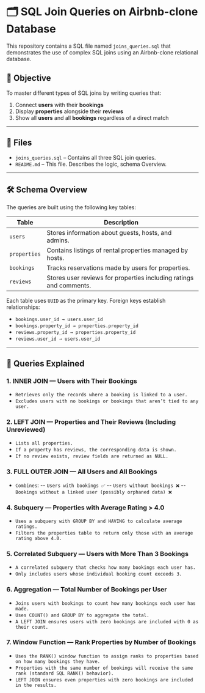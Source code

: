 # 🗂️ SQL Join Queries on Airbnb-clone Database

This repository contains a SQL file named `joins_queries.sql` that demonstrates the use of complex SQL joins using an Airbnb-clone relational database.

## 🎯 Objective

To master different types of SQL joins by writing queries that:
1. Connect **users** with their **bookings**
2. Display **properties** alongside their **reviews**
3. Show all **users** and all **bookings** regardless of a direct match

---

## 📂 Files

- `joins_queries.sql` – Contains all three SQL join queries.
- `README.md` – This file. Describes the logic, schema Overview.

---

## 🛠️ Schema Overview

The queries are built using the following key tables:

| Table        | Description                                                                 |
|--------------|-----------------------------------------------------------------------------|
| `users`      | Stores information about guests, hosts, and admins.                        |
| `properties` | Contains listings of rental properties managed by hosts.                   |
| `bookings`   | Tracks reservations made by users for properties.                          |
| `reviews`    | Stores user reviews for properties including ratings and comments.         |

Each table uses `UUID` as the primary key. Foreign keys establish relationships:
- `bookings.user_id → users.user_id`
- `bookings.property_id → properties.property_id`
- `reviews.property_id → properties.property_id`
- `reviews.user_id → users.user_id`

---

## 📄 Queries Explained

### 1. INNER JOIN — Users with Their Bookings
- `Retrieves only the records where a booking is linked to a user.`
- `Excludes users with no bookings or bookings that aren’t tied to any user.`

### 2. LEFT JOIN — Properties and Their Reviews (Including Unreviewed)
- `Lists all properties.`
- `If a property has reviews, the corresponding data is shown.`
- `If no review exists, review fields are returned as NULL.`

### 3. FULL OUTER JOIN — All Users and All Bookings
- `Combines`:
        -- `Users with bookings ✅`
        -- `Users without bookings ❌`
        -- `Bookings without a linked user (possibly orphaned data) ❌`

### 4. Subquery — Properties with Average Rating > 4.0
- `Uses a subquery with GROUP BY and HAVING to calculate average ratings.`
- `Filters the properties table to return only those with an average rating above 4.0.`


### 5. Correlated Subquery — Users with More Than 3 Bookings
- `A correlated subquery that checks how many bookings each user has.`
- `Only includes users whose individual booking count exceeds 3.`


### 6. Aggregation — Total Number of Bookings per User
- `Joins users with bookings to count how many bookings each user has made.`
- `Uses COUNT() and GROUP BY to aggregate the total.`
- `A LEFT JOIN ensures users with zero bookings are included with 0 as their count.`

### 7. Window Function — Rank Properties by Number of Bookings
- `Uses the RANK() window function to assign ranks to properties based on how many bookings they have.`
- `Properties with the same number of bookings will receive the same rank (standard SQL RANK() behavior).`
- `LEFT JOIN ensures even properties with zero bookings are included in the results.`